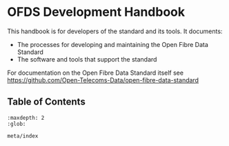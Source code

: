 # OFDS Development Handbook

This handbook is for developers of the standard and its tools. It documents:

* The processes for developing and maintaining the Open Fibre Data Standard
* The software and tools that support the standard

For documentation on the Open Fibre Data Standard itself see https://github.com/Open-Telecoms-Data/open-fibre-data-standard

## Table of Contents

```{toctree}
:maxdepth: 2
:glob:

meta/index
```